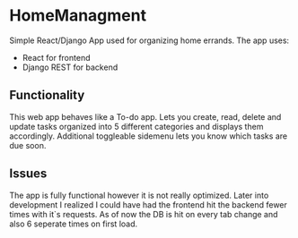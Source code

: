 # HomeManagment
Simple React/Django App used for organizing home errands. The app uses:
- React for frontend
- Django REST for backend

## Functionality
This web app behaves like a To-do app. Lets you create, read, delete and update tasks organized into 5 different categories and displays them accordingly. Additional toggleable sidemenu lets you know which tasks are due soon.

## Issues 
The app is fully functional however it is not really optimized. Later into development I realized I could have had the frontend hit the backend fewer times with it`s requests. As of now the DB is hit on every tab change and also 6 seperate times on first load.